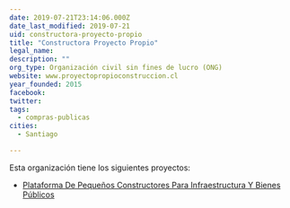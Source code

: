 ```yaml
---
date: 2019-07-21T23:14:06.000Z
date_last_modified: 2019-07-21
uid: constructora-proyecto-propio
title: "Constructora Proyecto Propio"
legal_name: 
description: ""
org_type: Organización civil sin fines de lucro (ONG)
website: www.proyectopropioconstruccion.cl
year_founded: 2015
facebook: 
twitter: 
tags:
  - compras-publicas
cities: 
  - Santiago

---
```


Esta organización tiene los siguientes proyectos:

- [Plataforma De Pequeños Constructores Para Infraestructura Y Bienes Públicos](/i/plataforma-de-pequenos-constructores-para-infraestructura-y-bienes-publicos.html)
